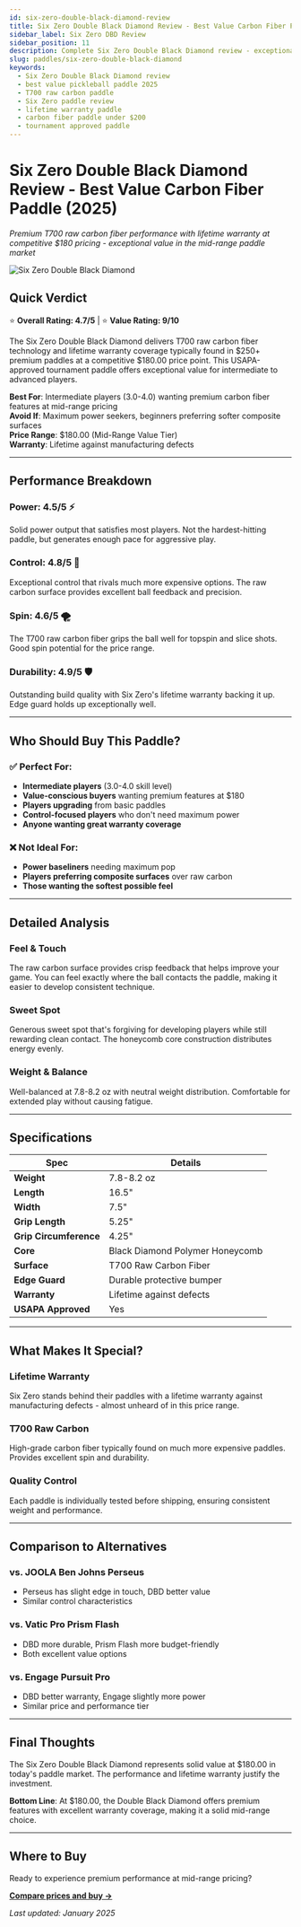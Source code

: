 ```yaml
---
id: six-zero-double-black-diamond-review
title: Six Zero Double Black Diamond Review - Best Value Carbon Fiber Paddle 2025
sidebar_label: Six Zero DBD Review
sidebar_position: 11
description: Complete Six Zero Double Black Diamond review - exceptional value T700 raw carbon fiber paddle with lifetime warranty. Premium performance at $180 with expert analysis and buying guide.
slug: paddles/six-zero-double-black-diamond
keywords:
  - Six Zero Double Black Diamond review
  - best value pickleball paddle 2025
  - T700 raw carbon paddle
  - Six Zero paddle review
  - lifetime warranty paddle
  - carbon fiber paddle under $200
  - tournament approved paddle
---
```


# Six Zero Double Black Diamond Review - Best Value Carbon Fiber Paddle (2025)

*Premium T700 raw carbon fiber performance with lifetime warranty at competitive $180 pricing - exceptional value in the mid-range paddle market*

![Six Zero Double Black Diamond](/img/paddles/six-zero-double-black-diamond.png)

## Quick Verdict

⭐ **Overall Rating: 4.7/5** | ⭐ **Value Rating: 9/10**

The Six Zero Double Black Diamond delivers T700 raw carbon fiber technology and lifetime warranty coverage typically found in $250+ premium paddles at a competitive $180.00 price point. This USAPA-approved tournament paddle offers exceptional value for intermediate to advanced players.

**Best For**: Intermediate players (3.0-4.0) wanting premium carbon fiber features at mid-range pricing  
**Avoid If**: Maximum power seekers, beginners preferring softer composite surfaces  
**Price Range**: $180.00 (Mid-Range Value Tier)  
**Warranty**: Lifetime against manufacturing defects

---

## Performance Breakdown

### **Power: 4.5/5** ⚡
Solid power output that satisfies most players. Not the hardest-hitting paddle, but generates enough pace for aggressive play.

### **Control: 4.8/5** 🎯
Exceptional control that rivals much more expensive options. The raw carbon surface provides excellent ball feedback and precision.

### **Spin: 4.6/5** 🌪️
The T700 raw carbon fiber grips the ball well for topspin and slice shots. Good spin potential for the price range.

### **Durability: 4.9/5** 🛡️
Outstanding build quality with Six Zero's lifetime warranty backing it up. Edge guard holds up exceptionally well.

---

## Who Should Buy This Paddle?

### ✅ **Perfect For:**
- **Intermediate players** (3.0-4.0 skill level)
- **Value-conscious buyers** wanting premium features at $180
- **Players upgrading** from basic paddles
- **Control-focused players** who don't need maximum power
- **Anyone wanting great warranty coverage**

### ❌ **Not Ideal For:**
- **Power baseliners** needing maximum pop
- **Players preferring composite surfaces** over raw carbon
- **Those wanting the softest possible feel**

---

## Detailed Analysis

### **Feel & Touch**
The raw carbon surface provides crisp feedback that helps improve your game. You can feel exactly where the ball contacts the paddle, making it easier to develop consistent technique.

### **Sweet Spot**
Generous sweet spot that's forgiving for developing players while still rewarding clean contact. The honeycomb core construction distributes energy evenly.

### **Weight & Balance**
Well-balanced at 7.8-8.2 oz with neutral weight distribution. Comfortable for extended play without causing fatigue.

---

## Specifications

| Spec | Details |
|------|---------|
| **Weight** | 7.8-8.2 oz |
| **Length** | 16.5" |
| **Width** | 7.5" |
| **Grip Length** | 5.25" |
| **Grip Circumference** | 4.25" |
| **Core** | Black Diamond Polymer Honeycomb |
| **Surface** | T700 Raw Carbon Fiber |
| **Edge Guard** | Durable protective bumper |
| **Warranty** | Lifetime against defects |
| **USAPA Approved** | Yes |

---

## What Makes It Special?

### **Lifetime Warranty**
Six Zero stands behind their paddles with a lifetime warranty against manufacturing defects - almost unheard of in this price range.

### **T700 Raw Carbon**
High-grade carbon fiber typically found on much more expensive paddles. Provides excellent spin and durability.

### **Quality Control**
Each paddle is individually tested before shipping, ensuring consistent weight and performance.

---

## Comparison to Alternatives

### vs. **JOOLA Ben Johns Perseus** 
- Perseus has slight edge in touch, DBD better value
- Similar control characteristics

### vs. **Vatic Pro Prism Flash**
- DBD more durable, Prism Flash more budget-friendly
- Both excellent value options

### vs. **Engage Pursuit Pro**
- DBD better warranty, Engage slightly more power
- Similar price and performance tier

---

## Final Thoughts

The Six Zero Double Black Diamond represents solid value at $180.00 in today's paddle market. The performance and lifetime warranty justify the investment.

**Bottom Line**: At $180.00, the Double Black Diamond offers premium features with excellent warranty coverage, making it a solid mid-range choice.

---

## Where to Buy

Ready to experience premium performance at mid-range pricing?

**[Compare prices and buy →](https://amazon.com/s?k=Six+Zero+Double+Black+Diamond+pickleball+paddle&tag=getapickle-20)**

*Last updated: January 2025*